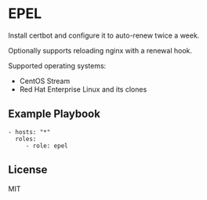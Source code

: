 # EPEL

Install certbot and configure it to auto-renew twice a week.

Optionally supports reloading nginx with a renewal hook.

Supported operating systems:

- CentOS Stream
- Red Hat Enterprise Linux and its clones

## Example Playbook

    - hosts: "*"
      roles:
         - role: epel

## License

MIT
